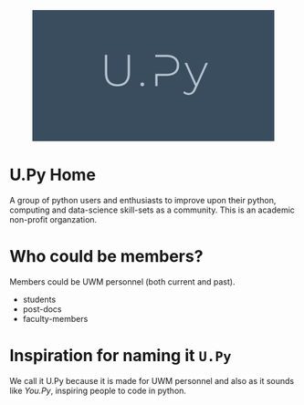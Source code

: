 <figure>
  <img src="./docs/static/images/U-Py_logo.PNG" />  
</figure>


# U.Py Home
A group of python users and enthusiasts to improve upon their python, computing and data-science skill-sets as a community. This is an academic non-profit organzation.

# Who could be members? 
Members could be UWM personnel (both current and past).    
+ students 
+ post-docs
+ faculty-members  

# Inspiration for naming it **`U.Py`**
We call it U.Py because it is made for UWM personnel and also as it sounds like _You.Py_, inspiring people to code in python.
